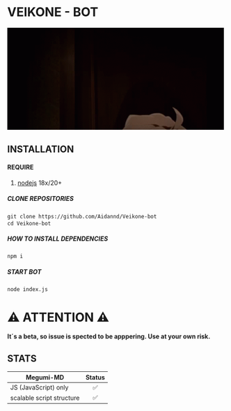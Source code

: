  # VEIKONE - BOT

![](./src/veiko.gif)

## INSTALLATION

#### REQUIRE
1. [nodejs](https://nodejs.org/en/download) 18x/20+

##### CLONE REPOSITORIES
```Alpine Abuild
git clone https://github.com/Aidannd/Veikone-bot
cd Veikone-bot
```

#####  HOW TO INSTALL DEPENDENCIES
```Alpine Abuild
npm i
```

#####  START BOT
```Alpine Abuild
node index.js
```

# ⚠ ATTENTION ⚠
<b> It´s a beta, so issue is spected to be apppering. Use at your own risk. </b><br>


## STATS

| Megumi-MD                    | Status  |
| ---------------------------- | :----:  |
| JS (JavaScript) only         |   ✅   |
| scalable script structure    |   ✅   |
